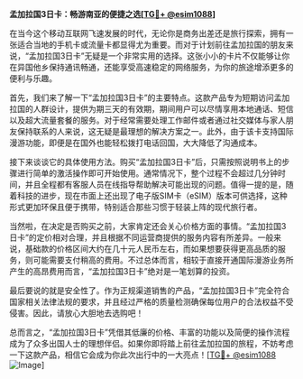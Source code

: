 **孟加拉国3日卡：畅游南亚的便捷之选[[TG💪+ @esim1088](https://t.me/s/esim1088)]**

在当今这个移动互联网飞速发展的时代，无论你是商务出差还是旅行探索，拥有一张适合当地的手机卡或流量卡都显得尤为重要。而对于计划前往孟加拉国的朋友来说，“孟加拉国3日卡”无疑是一个非常实用的选择。这张小小的卡片不仅能够让你在异国他乡保持通讯畅通，还能享受高速稳定的网络服务，为你的旅途增添更多的便利与乐趣。

首先，我们来了解一下“孟加拉国3日卡”的主要特点。这款产品专为短期访问孟加拉国的人群设计，提供为期三天的有效期，期间用户可以尽情享用本地通话、短信以及超大流量套餐的服务。对于经常需要处理工作邮件或者通过社交媒体与家人朋友保持联系的人来说，这无疑是最理想的解决方案之一。此外，由于该卡支持国际漫游功能，即便是在国外也能轻松拨打电话回国，大大降低了沟通成本。

接下来谈谈它的具体使用方法。购买“孟加拉国3日卡”后，只需按照说明书上的步骤进行简单的激活操作即可开始使用。通常情况下，整个过程不会超过几分钟时间，并且全程都有客服人员在线指导帮助解决可能出现的问题。值得一提的是，随着科技的进步，现在市面上还出现了电子版SIM卡（eSIM）版本可供选择，这种形式更加环保且便于携带，特别适合那些习惯于轻装上阵的现代旅行者。

当然啦，在决定是否购买之前，大家肯定还会关心价格方面的事情。“孟加拉国3日卡”的定价相对合理，并且根据不同运营商提供的服务内容有所差异。一般来说，基础款的价格区间大约在几十元人民币左右，而如果想要获得更高品质的服务，则可能需要支付稍高的费用。不过总体而言，相较于直接开通国际漫游业务所产生的高昂费用而言，“孟加拉国3日卡”绝对是一笔划算的投资。

最后要说的就是安全性了。作为正规渠道销售的产品，“孟加拉国3日卡”完全符合国家相关法律法规的要求，并且经过严格的质量检测确保每位用户的合法权益不受侵害。因此，请放心大胆地去选购吧！

总而言之，“孟加拉国3日卡”凭借其低廉的价格、丰富的功能以及简便的操作流程成为了众多出国人士的理想伴侣。如果你即将踏上前往孟加拉国的旅程，不妨考虑一下这款产品，相信它会成为你此次出行中的一大亮点！[[TG💪+ @esim1088](https://t.me/s/esim1088) ![Image](https://i.postimg.cc/4NQfJmqS/Snipaste-2025-05-13-00-14-12.png)]